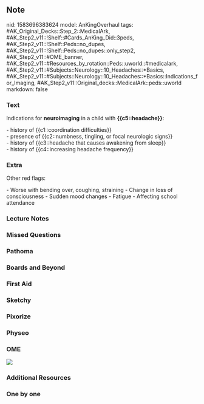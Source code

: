 ## Note
nid: 1583696383624
model: AnKingOverhaul
tags: #AK_Original_Decks::Step_2::MedicalArk, #AK_Step2_v11::!Shelf::#Cards_AnKing_Did::3peds, #AK_Step2_v11::!Shelf::Peds::no_dupes, #AK_Step2_v11::!Shelf::Peds::no_dupes::only_step2, #AK_Step2_v11::#OME_banner, #AK_Step2_v11::#Resources_by_rotation::Peds::uworld::#medicalark, #AK_Step2_v11::#Subjects::Neurology::10_Headaches::*Basics, #AK_Step2_v11::#Subjects::Neurology::10_Headaches::*Basics::Indications_for_Imaging, #AK_Step2_v11::Original_decks::MedicalArk::peds::uworld
markdown: false

### Text
Indications for <b>neuroimaging</b> in a child with
<b>{{c5::headache}}</b>:
<div>
  - history of {{c1::coordination difficulties}}
</div>
<div>
  - presence of {{c2::numbness, tingling, or focal neurologic
  signs}}
</div>
<div>
  - history of {{c3::headache that causes awakening from sleep}}
</div>
<div>
  - history of {{c4::increasing headache frequency}}
</div>

### Extra
Other red flags:
<div>
  - Worse with bending over, coughing, straining - Change in loss
  of consciousness - Sudden mood changes - Fatigue - Affecting
  school attendance
</div>

### Lecture Notes


### Missed Questions


### Pathoma


### Boards and Beyond


### First Aid


### Sketchy


### Pixorize


### Physeo


### OME
<div class="ome-widget">
  <a href="https://onlinemeded.org?ref=anki"><img src=
  "_OME_AnkiFlashcards_General_7.png"></a>
</div>

### Additional Resources


### One by one

